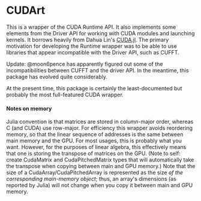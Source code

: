 # CUDArt

This is a wrapper of the CUDA Runtime API. It also implements some elements from the Driver API for working with CUDA modules and launching kernels. It borrows heavily from Dahua Lin's [CUDA.jl](https://github.com/JuliaGPU/CUDA.jl). The primary motivation for developing the Runtime wrapper was to be able to use libraries that appear incompatible with the Driver API, such as CUFFT.

Update: @moon6pence has apparently figured out some of the incompatibilities between CUFFT and the driver API. In the meantime, this package has evolved quite considerably.

At the present time, this package is certainly the least-documented but probably the most full-featured CUDA wrapper.

#### Notes on memory

Julia convention is that matrices are stored in column-major order, whereas C (and CUDA) use row-major. For efficiency this wrapper avoids reordering memory, so that the linear sequence of addresses is the same between main memory and the GPU. For most usages, this is probably what you want. However, for the purposes of linear algebra, this effectively means that one is storing the transpose of matrices on the GPU. (Note to self: create CudaMatrix and CudaPitchedMatrix types that will automatically take the transpose when copying between main and GPU memory.) Note that the size of a CudaArray/CudaPitchedArray is represented as the size _of the corresponding main-memory object_; thus, an array's dimensions (as reported by Julia) will not change when you copy it between main and GPU memory.
